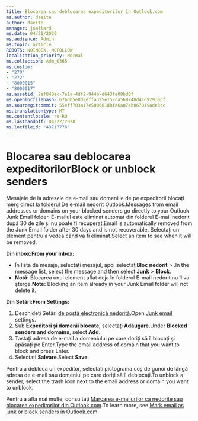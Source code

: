 ```yaml
---
title: Blocarea sau deblocarea expeditorilor în Outlook.com
ms.author: daeite
author: daeite
manager: joallard
ms.date: 04/21/2020
ms.audience: Admin
ms.topic: article
ROBOTS: NOINDEX, NOFOLLOW
localization_priority: Normal
ms.collection: Adm_O365
ms.custom:
- "270"
- "272"
- "8000015"
- "8000017"
ms.assetid: 2ef840ec-7e1a-4df2-944b-d643fe08bd8f
ms.openlocfilehash: 67bd05e8d2effa325e152ca568748d4cd92930cf
ms.sourcegitcommit: 55eff703a17e500681d8fa6a87eb067019ade3cc
ms.translationtype: MT
ms.contentlocale: ro-RO
ms.lasthandoff: 04/22/2020
ms.locfileid: "43717776"
---
```

# <a name="block-or-unblock-senders"></a><span data-ttu-id="02d5c-102">Blocarea sau deblocarea expeditorilor</span><span class="sxs-lookup"><span data-stu-id="02d5c-102">Block or unblock senders</span></span>

<span data-ttu-id="02d5c-103">Mesajele de la adresele de e-mail sau domeniile de pe expeditorii blocați merg direct la folderul De e-mail nedorit Outlook.</span><span class="sxs-lookup"><span data-stu-id="02d5c-103">Messages from email addresses or domains on your blocked senders go directly to your Outlook Junk Email folder.</span></span> <span data-ttu-id="02d5c-104">E-mailul este eliminat automat din folderul E-mail nedorit după 30 de zile și nu poate fi recuperat.</span><span class="sxs-lookup"><span data-stu-id="02d5c-104">Email is automatically removed from the Junk Email folder after 30 days and is not recoverable.</span></span> <span data-ttu-id="02d5c-105">Selectați un element pentru a vedea când va fi eliminat.</span><span class="sxs-lookup"><span data-stu-id="02d5c-105">Select an item to see when it will be removed.</span></span>

<span data-ttu-id="02d5c-106">**Din inbox:**</span><span class="sxs-lookup"><span data-stu-id="02d5c-106">**From your inbox:**</span></span>

- <span data-ttu-id="02d5c-107">În lista de mesaje, selectați mesajul, apoi selectați**Bloc** **nedorit** > .</span><span class="sxs-lookup"><span data-stu-id="02d5c-107">In the message list, select the message and then select **Junk** > **Block**.</span></span>
- <span data-ttu-id="02d5c-108">**Notã:** Blocarea unui element aflat deja în folderul E-mail nedorit nu îl va șterge.</span><span class="sxs-lookup"><span data-stu-id="02d5c-108">**Note:** Blocking an item already in your Junk Email folder will not delete it.</span></span>

<span data-ttu-id="02d5c-109">**Din Setări:**</span><span class="sxs-lookup"><span data-stu-id="02d5c-109">**From Settings:**</span></span>

1. <span data-ttu-id="02d5c-110">Deschideți Setări [de poștă electronică nedorită.](https://outlook.live.com/mail/options/mail/junkEmail)</span><span class="sxs-lookup"><span data-stu-id="02d5c-110">Open [Junk email](https://outlook.live.com/mail/options/mail/junkEmail) settings.</span></span>
2. <span data-ttu-id="02d5c-111">Sub **Expeditori și domenii blocate**, selectați **Adăugare**.</span><span class="sxs-lookup"><span data-stu-id="02d5c-111">Under **Blocked senders and domains**, select **Add**.</span></span>
3. <span data-ttu-id="02d5c-112">Tastați adresa de e-mail a domeniului pe care doriți să îl blocați și apăsați pe Enter.</span><span class="sxs-lookup"><span data-stu-id="02d5c-112">Type the email address of domain that you want to block and press Enter.</span></span>
4. <span data-ttu-id="02d5c-113">Selectați **Salvare**.</span><span class="sxs-lookup"><span data-stu-id="02d5c-113">Select **Save**.</span></span>

<span data-ttu-id="02d5c-114">Pentru a debloca un expeditor, selectați pictograma coș de gunoi de lângă adresa de e-mail sau domeniul pe care doriți să îl deblocați.</span><span class="sxs-lookup"><span data-stu-id="02d5c-114">To unblock a sender, select the trash icon next to the email address or domain you want to unblock.</span></span>

<span data-ttu-id="02d5c-115">Pentru a afla mai multe, consultați [Marcarea e-mailurilor ca nedorite sau blocarea expeditorilor din Outlook.com](https://support.office.com/article/a3ece97b-82f8-4a5e-9ac3-e92fa6427ae4?wt.mc_id=Office_Outlook_com_Alchemy).</span><span class="sxs-lookup"><span data-stu-id="02d5c-115">To learn more, see [Mark email as junk or block senders in Outlook.com](https://support.office.com/article/a3ece97b-82f8-4a5e-9ac3-e92fa6427ae4?wt.mc_id=Office_Outlook_com_Alchemy).</span></span>